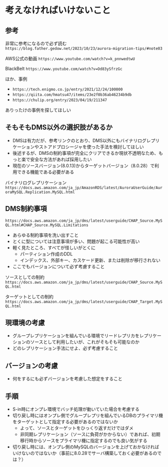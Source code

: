 # 考えなければいけないこと

## 参考

非常に参考になるので必ず読む
`https://blog.father.gedow.net/2023/10/23/aurora-migration-tips/#note03`

AWS公式の動画
`https://www.youtube.com/watch?v=k_pnnwedtwU`

BlackBelt
`https://www.youtube.com/watch?v=Od83ySfrzGc`

ほか、事例

- `https://tech.enigmo.co.jp/entry/2021/12/24/100000`
- `https://qiita.com/hmatsu47/items/23e2f0b36ab46234b9db`
- `https://chulip.org/entry/2023/04/19/211347`

ありったけの事例を探してほしい

## そもそもDMS以外の選択肢があるか

- DMSは有力だが、参考リンクのとおり、DMS以外にもバイナリログレプリケーションやストアドプロシージャを使った手法を検討してほしい
- 後述するが、DMSの制約事項が完全にクリアできるか現状不透明なため、もっと楽で安全な方法があれば採用したい
- 現在のソースバージョン(8.0.13)からターゲットバージョン（8.0.28）で利用できる機能である必要がある

バイナリログレプリケーション
`https://docs.aws.amazon.com/ja_jp/AmazonRDS/latest/AuroraUserGuide/AuroraMySQL.Replication.MySQL.html`

## DMS制約事項

`https://docs.aws.amazon.com/ja_jp/dms/latest/userguide/CHAP_Source.MySQL.html#CHAP_Source.MySQL.Limitations`

- あらゆる制約事項を洗い出すこと
- とくに型については注意事項が多い、問題が起こる可能性が高い
- 軽く見たところ、すべてが怪しいがとくに
  - パーティション作成のDDL
  - インデックス、外部キー、カスケード更新、または削除が移行されない
- ここでもバージョンについて必ず考慮すること

ソースとしての制約
`https://docs.aws.amazon.com/ja_jp/dms/latest/userguide/CHAP_Source.MySQL.html`

ターゲットとしての制約
`https://docs.aws.amazon.com/ja_jp/dms/latest/userguide/CHAP_Target.MySQL.html`

## 現環境の考慮

- グループレプリケーションを組んでいる環境でリードレプリカをレプリケーションのソースとして利用したいが、これがそもそも可能なのか
- どのレプリケーション手法にせよ、必ず考慮すること

## バージョンの考慮

- 何をするにも必ずバージョンを考慮した想定をすること

## 手順

- S-in時にオンプレ環境でバッチ処理が動いていた場合を考慮する
- 切り戻し時にはオンプレ側でグループレプリを組んでいるDBのプライマリ機をターゲットとして指定する必要があるのではないか
  - よって、ソースとターゲットをひっくり返すだけではダメ
  - 非同期レプリケーション（ソースに負荷がかからない）であれば、初期移行時からソースをプライマリ機に指定するのでも良い気がする
- 切り戻し時には、オンプレ側のMySQLのバージョンを上げておかなければいけないのではないか（事前に8.0.28でサーバ構築しておく必要があるのでは？）
